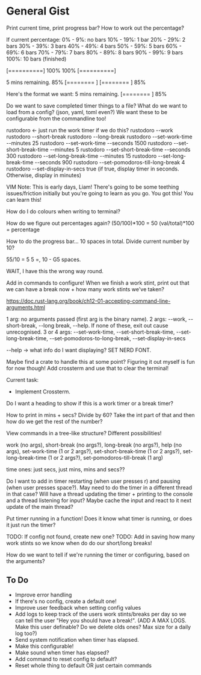 # General Gist
Print current time, print progress bar? How to work out the percentage?

If current percentage:
0% - 9%: no bars
10% - 19%: 1 bar
20% - 29%: 2 bars
30% - 39%: 3 bars
40% - 49%: 4 bars
50% - 59%: 5 bars
60% - 69%: 6 bars
70% - 79%: 7 bars
80% - 89%: 8 bars
90% - 99%: 9 bars
100%: 10 bars (finished)

[==========] 100%
100% [==========]

5 mins remaining.
85% [========  ]
[========  ] 85%

Here's the format we want:
5 mins remaining.
[========  ] 85%

Do we want to save completed timer things to a file?
What do we want to load from a config? (json, yaml, toml even?)
We want these to be configurable from the commandline too!

rustodoro <- just run the work timer if we do this?
rustodoro --work
rustodoro --short-break
rustodoro --long-break
rustodoro --set-work-time --minutes 25
rustodoro --set-work-time --seconds 1500
rustodoro --set-short-break-time --minutes 5
rustodoro --set-short-break-time --seconds 300
rustodoro --set-long-break-time --minutes 15
rustodoro --set-long-break-time --seconds 900
rustodoro --set-pomodoros-till-long-break 4
rustodoro --set-display-in-secs true (if true, display timer in seconds. Otherwise, display in minutes)

VIM Note: This is early days, Liam! There's going to be some teething issues/friction initially but you're going to learn as you go. You got this! You can learn this!

How do I do colours when writing to terminal?

How do we figure out percentages again?
(50/100)*100 = 50
(val/total)*100 = percentage

How to do the progress bar...
10 spaces in total.
Divide current number by 10?

55/10 = 5
5 =, 10 - G5 spaces. 

WAIT, I have this the wrong way round.

Add in commands to configure!
When we finish a work stint, print out that we can have a break now + how many work stints we've taken?

https://doc.rust-lang.org/book/ch12-01-accepting-command-line-arguments.html

1 arg: no arguments passed (first arg is the binary name).
2 args: --work, --short-break, --long break, --help. If none of these, exit out cause unrecognised.
3 or 4 args: --set-work-time, --set-short-break-time, --set-long-break-time, --set-pomodoros-to-long-break, --set-display-in-secs

--help -> what info do I want displaying?
SET NERD FONT.

Maybe find a crate to handle this at some point? Figuring it out myself is fun for now though!
Add crossterm and use that to clear the terminal!

Current task:
- Implement Crossterm.

Do I want a heading to show if this is a work timer or a break timer?

How to print in mins + secs? Divide by 60?
Take the int part of that and then how do we get the rest of the number?

View commands in a tree-like structure? Different possibilities!

work (no args), short-break (no args?), long-break (no args?), help (no args), set-work-time (1 or 2 args?), set-short-break-time (1 or 2 args?), set-long-break-time (1 or 2 args?), set-pomodoros-till-break (1 arg)

time ones: just secs, just mins, mins and secs??

Do I want to add in timer restarting (when user presses r) and pausing (when user presses space?). May need to do the timer in a different thread in that case? Will have a thread updating the timer + printing to the console and a thread listening for input? Maybe cache the input and react to it next update of the main thread?

Put timer running in a function! Does it know what timer is running, or does it just run the timer?

TODO: If config not found, create new one?
TODO: Add in saving how many work stints so we know when do do our short/long breaks!

How do we want to tell if we're running the timer or configuring, based on the arguments?

## To Do
- Improve error handling
 - If there's no config, create a default one!
- Improve user feedback when setting config values
- Add logs to keep track of the users work stints/breaks per day so we can tell the user "Hey you should have a break!". (ADD A MAX LOGS. Make this user definable? Do we delete olds ones? Max size for a daily log too?)
- Send system notification when timer has elapsed.
 - Make this configurable!
- Make sound when timer has elapsed?
- Add command to reset config to default?
 - Reset whole thing to default OR just certain commands